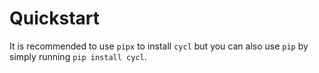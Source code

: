 # Quickstart

It is recommended to use `pipx` to install `cycl` but you can also use `pip` by simply running `pip install cycl`.
